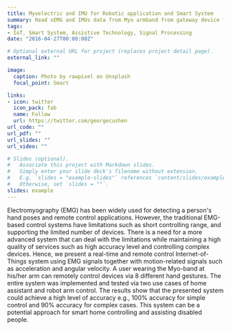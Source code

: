 ```yaml
---
title: Myoelectric and IMU for Robotic application and Smart System
summary: Read sEMG and IMUs data from Myo armband from gateway device for filtering and categorizing different hand gesturesM; Utilized MQTT protocol to bridge connection with microcontroller to remotely control robotic arm; Implemented gesture-based appliance control with HassIO. 
tags:
- IoT, Smart System, Assistive Technology, Signal Processing
date: "2016-04-27T00:00:00Z"

# Optional external URL for project (replaces project detail page).
external_link: ""

image:
  caption: Photo by rawpixel on Unsplash
  focal_point: Smart

links:
- icon: twitter
  icon_pack: fab
  name: Follow
  url: https://twitter.com/georgecushen
url_code: ""
url_pdf: ""
url_slides: ""
url_video: ""

# Slides (optional).
#   Associate this project with Markdown slides.
#   Simply enter your slide deck's filename without extension.
#   E.g. `slides = "example-slides"` references `content/slides/example-slides.md`.
#   Otherwise, set `slides = ""`.
slides: example
---
```


Electromyography (EMG) has been widely used for detecting a person's hand poses and remote control applications. However, the traditional EMG-based control systems have limitations such as short controlling range, and supporting the limited number of devices. There is a need for a more advanced system that can deal with the limitations while maintaining a high quality of services such as high accuracy level and controlling complex devices. Hence, we present a real-time and remote control Internet-of-Things system using EMG signals together with motion-related signals such as acceleration and angular velocity. A user wearing the Myo-band at his/her arm can remotely control devices via 8 different hand gestures. The entire system was implemented and tested via two use cases of home assistant and robot arm control. The results show that the presented system could achieve a high level of accuracy e.g., 100% accuracy for simple control and 90% accuracy for complex cases. This system can be a potential approach for smart home controlling and assisting disabled people.  
